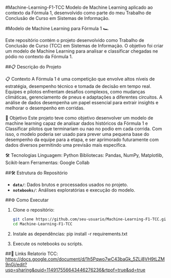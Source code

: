 #Machine-Learning-F1-TCC
Modelo de Machine Learning aplicado ao contexto da Fórmula 1, desenvolvido como parte do meu Trabalho de Conclusão de Curso em Sistemas de Informação.

#Modelo de Machine Learning para Fórmula 1 🏎️

Este repositório contém o projeto desenvolvido como Trabalho de Conclusão de Curso (TCC) em Sistemas de Informação. O objetivo foi criar um modelo de Machine Learning para analisar e classificar chegadas ne pódio no contexto da Fórmula 1.

##📋 Descrição do Projeto

📋 Contexto
A Fórmula 1 é uma competição que envolve altos níveis de estratégia, desempenho técnico e tomada de decisão em tempo real. Equipes e pilotos enfrentam desafios complexos, como mudanças climáticas, gerenciamento de pneus e adaptações a diferentes circuitos. A análise de dados desempenha um papel essencial para extrair insights e melhorar o desempenho em corridas.

🎯 Objetivo
Este projeto teve como objetivo desenvolver um modelo de machine learning capaz de analisar dados históricos da Fórmula 1 e Classificar pilotos que terminariam ou nao no podio em cada corrida. Com isso, o modelo poderia ser usado para prever uma pequena base do desempenho da equipe para a etapa, e ser aprimorado futuramente com dados diversos permitindo uma previsão mais especifica.

🛠️ Tecnologias
Linguagem: Python
Bibliotecas: Pandas, NumPy, Matplotlib, Scikit-learn
Ferramentas: Google Collab

##🛠️ Estrutura do Repositório

- **`data/`**: Dados brutos e processados usados no projeto.  
- **`notebooks/`**: Análises exploratórias e execução do modelo.  


##⚙️ Como Executar

1. Clone o repositório:
   ```bash
   git clone https://github.com/seu-usuario/Machine-Learning-F1-TCC.git
   cd Machine-Learning-F1-TCC
   
2. Instale as dependências:
pip install -r requirements.txt

3. Execute os notebooks ou scripts.

##🔗 Links
Relatorio TCC:
https://docs.google.com/document/d/1h5Pqwo7wC43baGk_5ZLj8VH9tLZM9nGj/edit?usp=sharing&ouid=114917556643446276236&rtpof=true&sd=true
